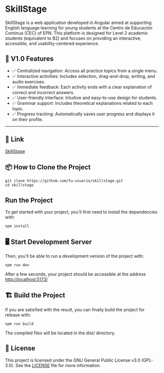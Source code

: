 # SkillStage

SkillStage is a web application developed in Angular aimed at supporting English language learning for young students at the Centro de Educación Continua (CEC) of EPN. This platform is designed for Level 2 academic students (equivalent to B2) and focuses on providing an interactive, accessible, and usability-centered experience.

## 🚀 V1.0 Features

- ✅ Centralized navigation: Access all practice topics from a single menu.
- ✅ Interactive activities: Includes selection, drag-and-drop, writing, and audio exercises.
- ✅ Immediate feedback: Each activity ends with a clear explanation of correct and incorrect answers.
- ✅ User-friendly interface: Intuitive and easy-to-use design for students.
- ✅ Grammar support: Includes theoretical explanations related to each topic.
- ✅ Progress tracking: Automatically saves user progress and displays it on their profile.

---

## 🔗 Link
[SkillStage](https://skillstage.github.io)

## 📦 How to Clone the Project

```
git clone https://github.com/tu-usuario/skillstage.git
cd skillstage
```

## Run the Project
To get started with your project, you'll first need to install the dependencies with:

```
npm install
```
## 🖥️ Start Development Server

Then, you'll be able to run a development version of the project with:

```
npm run dev
```

After a few seconds, your project should be accessible at the address
[http://localhost:5173/](http://localhost:5173/)


## 🏗️ Build the Project

If you are satisfied with the result, you can finally build the project for release with:

```
npm run build
```
The compiled files will be located in the dist/ directory.

## 📄 License
This project is licensed under the GNU General Public License v3.0 (GPL-3.0).
See the [LICENSE](https://github.com/JexDev13/skillstage/blob/09bb8c1c779dc16ee774eb2136361e5c7d1fa71d/LICENSE) file for more information.